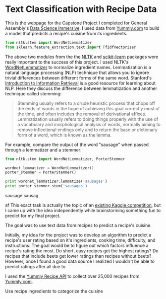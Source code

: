 # Text Classification with Recipe Data
This is the webpage for the Capstone Project I completed for General Assembly's [Data Science Immersive](https://generalassemb.ly/education/data-science-immersive). I used data from [Yummly.com](http://www.yummly.com/) to build a model that predicts a recipe's cuisine from its ingredients. 

```python
from nltk.stem import WordNetLemmatizer
from sklearn.feature_extraction.text import TfidfVectorizer
```
The above two modules from the the [NLTK](http://www.nltk.org/) and [scikit-learn](scikit-learn.org) packages were really important to the success of this project. I used NLTK's [WordNetLemmatizer](http://www.nltk.org/api/nltk.stem.html#module-nltk.stem.wordnet) to normalize ingredient names. Lemmatization is a natural language processing (NLP) technique that allows you to ignore trivial differences between different forms of the same word. Stanford's [Introduction to Information Retrieval](http://nlp.stanford.edu/IR-book/) is a good resource for learning about NLP. Here they discuss the difference between lemmatization and another technique called stemming:

> Stemming usually refers to a crude heuristic process that chops off the ends of words in the hope of achieving this goal correctly most of the time, and often includes the removal of derivational affixes. Lemmatization usually refers to doing things properly with the use of a vocabulary and morphological analysis of words, normally aiming to remove inflectional endings only and to return the base or dictionary form of a word, which is known as the lemma.

For example, compare the output of the word "sausage" when passed through a lemmatizer and a stemmer:

```python
from nltk.stem import WordNetLemmatizer, PorterStemmer

wordnet_lemmatizer = WordNetLemmatizer()
porter_stemmer = PorterStemmer()

print wordnet_lemmatizer.lemmatize('sausages')
print porter_stemmer.stem('sausages')
```
sausage
sausag

af
This exact task is actually the topic of an [existing Kaggle competition](https://www.kaggle.com/c/whats-cooking), but I came up with the idea independently while brainstorming something fun to predict for my final project. 

The goal was to use text data from recipes to predict a recipe's cuisine. 


Initially, my idea for the project was to develop an algorithm to predict a recipe's user rating based on it's ingredients, cooking time, difficulty, and instructions. The goal would be to figure out which factors influence a recipe's rating the most. Do short, easy recipes get the highest ratings? Do recipes that include beets get lower ratings than recipes without beets?  However, once I found a good data source I realized I wouldn't be able to predict ratings after all due to 

I used the [Yummly Recipe API](https://developer.yummly.com/) to collect over 25,000 recipes from [Yummly.com](http://www.yummly.com/). 

Use recipe ingredients to categorize the cuisine
